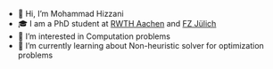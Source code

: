- 👋 Hi, I’m Mohammad Hizzani
- 🎓 I am a PhD student at [RWTH Aachen](https://www.rwth-aachen.de/) and [FZ Jülich](fz-juelich.de)
- 👀 I’m interested in Computation problems
- 🌱 I’m currently learning about Non-heuristic solver for optimization problems

<!---
MohHizzani/MohHizzani is a ✨ special ✨ repository because its `README.md` (this file) appears on your GitHub profile.
You can click the Preview link to take a look at your changes.
--->
